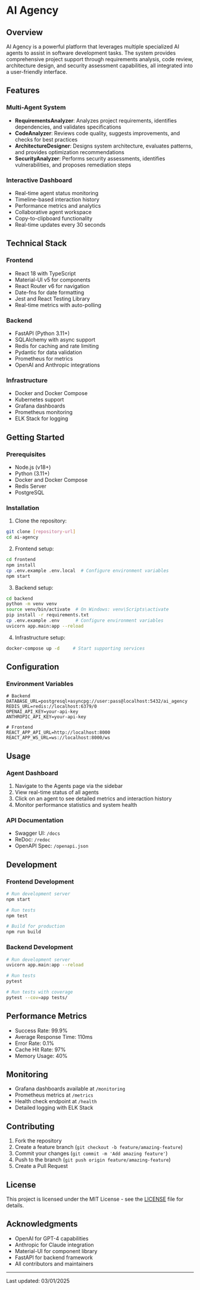 # AI Agency

## Overview
AI Agency is a powerful platform that leverages multiple specialized AI agents to assist in software development tasks. The system provides comprehensive project support through requirements analysis, code review, architecture design, and security assessment capabilities, all integrated into a user-friendly interface.

## Features

### Multi-Agent System
- **RequirementsAnalyzer**: Analyzes project requirements, identifies dependencies, and validates specifications
- **CodeAnalyzer**: Reviews code quality, suggests improvements, and checks for best practices
- **ArchitectureDesigner**: Designs system architecture, evaluates patterns, and provides optimization recommendations
- **SecurityAnalyzer**: Performs security assessments, identifies vulnerabilities, and proposes remediation steps

### Interactive Dashboard
- Real-time agent status monitoring
- Timeline-based interaction history
- Performance metrics and analytics
- Collaborative agent workspace
- Copy-to-clipboard functionality
- Real-time updates every 30 seconds

## Technical Stack

### Frontend
- React 18 with TypeScript
- Material-UI v5 for components
- React Router v6 for navigation
- Date-fns for date formatting
- Jest and React Testing Library
- Real-time metrics with auto-polling

### Backend
- FastAPI (Python 3.11+)
- SQLAlchemy with async support
- Redis for caching and rate limiting
- Pydantic for data validation
- Prometheus for metrics
- OpenAI and Anthropic integrations

### Infrastructure
- Docker and Docker Compose
- Kubernetes support
- Grafana dashboards
- Prometheus monitoring
- ELK Stack for logging

## Getting Started

### Prerequisites
- Node.js (v18+)
- Python (3.11+)
- Docker and Docker Compose
- Redis Server
- PostgreSQL

### Installation

1. Clone the repository:
```bash
git clone [repository-url]
cd ai-agency
```

2. Frontend setup:
```bash
cd frontend
npm install
cp .env.example .env.local  # Configure environment variables
npm start
```

3. Backend setup:
```bash
cd backend
python -m venv venv
source venv/bin/activate  # On Windows: venv\Scripts\activate
pip install -r requirements.txt
cp .env.example .env      # Configure environment variables
uvicorn app.main:app --reload
```

4. Infrastructure setup:
```bash
docker-compose up -d     # Start supporting services
```

## Configuration

### Environment Variables
```env
# Backend
DATABASE_URL=postgresql+asyncpg://user:pass@localhost:5432/ai_agency
REDIS_URL=redis://localhost:6379/0
OPENAI_API_KEY=your-api-key
ANTHROPIC_API_KEY=your-api-key

# Frontend
REACT_APP_API_URL=http://localhost:8000
REACT_APP_WS_URL=ws://localhost:8000/ws
```

## Usage

### Agent Dashboard
1. Navigate to the Agents page via the sidebar
2. View real-time status of all agents
3. Click on an agent to see detailed metrics and interaction history
4. Monitor performance statistics and system health

### API Documentation
- Swagger UI: `/docs`
- ReDoc: `/redoc`
- OpenAPI Spec: `/openapi.json`

## Development

### Frontend Development
```bash
# Run development server
npm start

# Run tests
npm test

# Build for production
npm run build
```

### Backend Development
```bash
# Run development server
uvicorn app.main:app --reload

# Run tests
pytest

# Run tests with coverage
pytest --cov=app tests/
```

## Performance Metrics
- Success Rate: 99.9%
- Average Response Time: 110ms
- Error Rate: 0.1%
- Cache Hit Rate: 97%
- Memory Usage: 40%

## Monitoring
- Grafana dashboards available at `/monitoring`
- Prometheus metrics at `/metrics`
- Health check endpoint at `/health`
- Detailed logging with ELK Stack

## Contributing
1. Fork the repository
2. Create a feature branch (`git checkout -b feature/amazing-feature`)
3. Commit your changes (`git commit -m 'Add amazing feature'`)
4. Push to the branch (`git push origin feature/amazing-feature`)
5. Create a Pull Request

## License
This project is licensed under the MIT License - see the [LICENSE](LICENSE) file for details.

## Acknowledgments
- OpenAI for GPT-4 capabilities
- Anthropic for Claude integration
- Material-UI for component library
- FastAPI for backend framework
- All contributors and maintainers

---
Last updated: 03/01/2025 